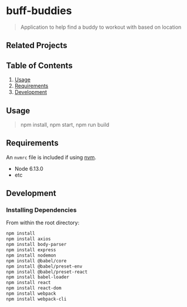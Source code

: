 # buff-buddies

> Application to help find a buddy to workout with based on location

## Related Projects

## Table of Contents

1. [Usage](#Usage)
1. [Requirements](#requirements)
1. [Development](#development)

## Usage

> npm install, npm start, npm run build

## Requirements

An `nvmrc` file is included if using [nvm](https://github.com/creationix/nvm).

- Node 6.13.0
- etc

## Development

### Installing Dependencies

From within the root directory:

```sh
npm install
npm install axios
npm install body-parser
npm install express
npm install nodemon
npm install @babel/core
npm install @babel/preset-env
npm install @babel/preset-react
npm install babel-loader
npm install react
npm install react-dom
npm install webpack
npm install webpack-cli
```
